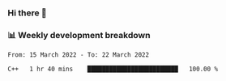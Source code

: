### Hi there 👋

### 📊 Weekly development breakdown
<!--START_SECTION:waka-->

```text
From: 15 March 2022 - To: 22 March 2022

C++   1 hr 40 mins    █████████████████████████   100.00 %
```

<!--END_SECTION:waka-->
